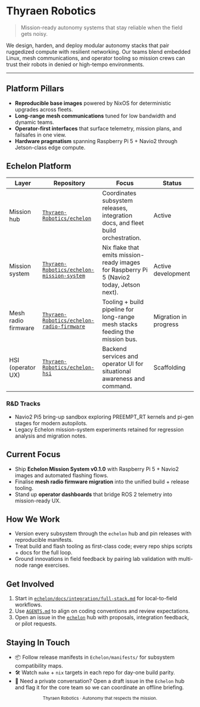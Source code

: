 # Thyraen Robotics

> Mission-ready autonomy systems that stay reliable when the field gets noisy.

We design, harden, and deploy modular autonomy stacks that pair ruggedized compute with resilient networking. Our teams blend embedded Linux, mesh communications, and operator tooling so mission crews can trust their robots in denied or high-tempo environments.

---

## Platform Pillars
- **Reproducible base images** powered by NixOS for deterministic upgrades across fleets.
- **Long-range mesh communications** tuned for low bandwidth and dynamic teams.
- **Operator-first interfaces** that surface telemetry, mission plans, and failsafes in one view.
- **Hardware pragmatism** spanning Raspberry Pi 5 + Navio2 through Jetson-class edge compute.

## Echelon Platform
| Layer | Repository | Focus | Status |
| --- | --- | --- | --- |
| Mission hub | [`Thyraen-Robotics/echelon`](https://github.com/Thyraen-Robotics/echelon) | Coordinates subsystem releases, integration docs, and fleet build orchestration. | Active |
| Mission system | [`Thyraen-Robotics/echelon-mission-system`](https://github.com/Thyraen-Robotics/echelon-mission-system) | Nix flake that emits mission-ready images for Raspberry Pi 5 (Navio2 today, Jetson next). | Active development |
| Mesh radio firmware | [`Thyraen-Robotics/echelon-radio-firmware`](https://github.com/Thyraen-Robotics/echelon-radio-firmware) | Tooling + build pipeline for long-range mesh stacks feeding the mission bus. | Migration in progress |
| HSI (operator UX) | [`Thyraen-Robotics/echelon-hsi`](https://github.com/Thyraen-Robotics/echelon-hsi) | Backend services and operator UI for situational awareness and command. | Scaffolding |

### R&D Tracks
- Navio2 Pi5 bring-up sandbox exploring PREEMPT_RT kernels and pi-gen stages for modern autopilots.
- Legacy Echelon mission-system experiments retained for regression analysis and migration notes.

## Current Focus
- Ship **Echelon Mission System v0.1.0** with Raspberry Pi 5 + Navio2 images and automated flashing flows.
- Finalise **mesh radio firmware migration** into the unified build + release tooling.
- Stand up **operator dashboards** that bridge ROS 2 telemetry into mission-ready UX.

## How We Work
- Version every subsystem through the `echelon` hub and pin releases with reproducible manifests.
- Treat build and flash tooling as first-class code; every repo ships scripts + docs for the full loop.
- Ground innovations in field feedback by pairing lab validation with multi-node range exercises.

## Get Involved
1. Start in [`echelon/docs/integration/full-stack.md`](https://github.com/Thyraen-Robotics/echelon/tree/main/docs/integration/full-stack.md) for local-to-field workflows.
2. Use [`AGENTS.md`](https://github.com/Thyraen-Robotics/echelon-mission-system/blob/main/AGENTS.md) to align on coding conventions and review expectations.
3. Open an issue in the [`echelon`](https://github.com/Thyraen-Robotics/echelon/issues) hub with proposals, integration feedback, or pilot requests.

## Staying In Touch
- 📦 Follow release manifests in `Echelon/manifests/` for subsystem compatibility maps.
- 🛠️ Watch `make` + `nix` targets in each repo for day-one build parity.
- 🤝 Need a private conversation? Open a draft issue in the `Echelon` hub and flag it for the core team so we can coordinate an offline briefing.

<p align="center"><sub>Thyraen Robotics · Autonomy that respects the mission.</sub></p>
